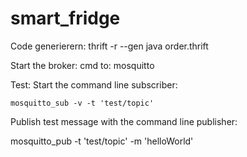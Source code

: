 # smart_fridge

Code generierern: thrift -r --gen java order.thrift

Start the broker:
cmd to:
    mosquitto

Test:
Start the command line subscriber:

    mosquitto_sub -v -t 'test/topic'

Publish test message with the command line publisher:

mosquitto_pub -t 'test/topic' -m 'helloWorld'
